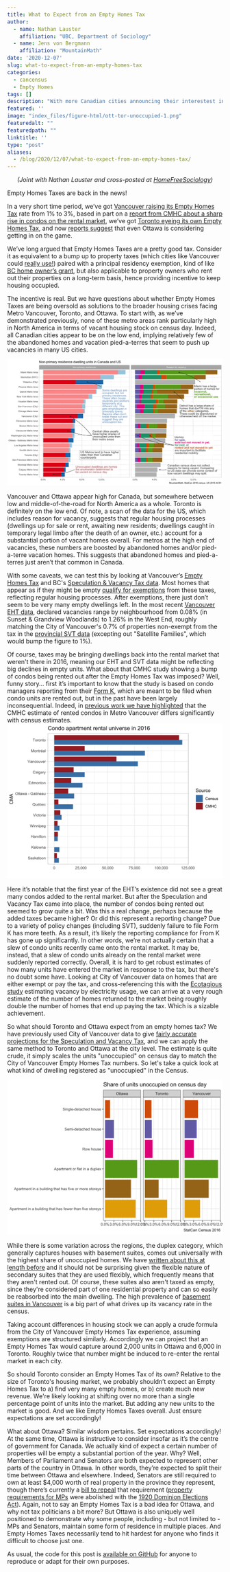 ```yaml
---
title: What to Expect from an Empty Homes Tax
author: 
  - name: Nathan Lauster
    affiliation: "UBC, Department of Sociology"
  - name: Jens von Bergmann
    affiliation: "MountainMath"
date: '2020-12-07'
slug: what-to-expect-from-an-empty-homes-tax
categories:
  - cancensus
  - Empty Homes
tags: []
description: "With more Canadian cities announcing their interestest in an Empty Homes Tax, what should they expect?"
featured: ''
image: "index_files/figure-html/ott-tor-unoccupied-1.png"
featuredalt: ""
featuredpath: ""
linktitle: ''
type: "post"
aliases:
  - /blog/2020/12/07/what-to-expect-from-an-empty-homes-tax/
---
```






 
<p style="text-align:center;"><i>(Joint with Nathan Lauster and cross-posted at <a href="https://homefreesociology.com/2020/12/07/what-to-expect-from-an-empty-homes/" target="_blank">HomeFreeSociology</a>)</i></p>


Empty Homes Taxes are back in the news!

In a very short time period, we’ve got [Vancouver raising its Empty Homes Tax](https://www.cbc.ca/news/canada/british-columbia/vancouver-empty-homes-tax-will-triple-to-3-starting-in-2021-1.5816396) rate from 1% to 3%, based in part on a [report from CMHC about a sharp rise in condos on the rental market](https://www.cmhc-schl.gc.ca/en/housing-observer-online/2020-housing-observer/increase-supply-rental-condominiums-vancouver), we’ve got [Toronto eyeing its own Empty Homes Tax](https://www.thestar.com/news/city_hall/2020/12/03/vacant-home-tax-should-be-implemented-in-toronto-mayor-john-tory-says.html), and now [reports suggest](https://ottawa.ctvnews.ca/mayor-councillor-mckenney-eye-vacancy-tax-on-empty-residential-units-in-ottawa-1.5217595) that even Ottawa is considering getting in on the game. 

We’ve long argued that Empty Homes Taxes are a pretty good tax. Consider it as equivalent to a bump up to property taxes (which cities like Vancouver could [really use!](https://homefreesociology.com/2019/11/27/property-tax-snacks/)) paired with a principal residency exemption, kind of like [BC home owner’s grant](https://www2.gov.bc.ca/gov/content/taxes/property-taxes/annual-property-tax/home-owner-grant), but also applicable to property owners who rent out their properties on a long-term basis, hence providing incentive to keep housing occupied.

The incentive is real. But we have questions about whether Empty Homes Taxes are being oversold as solutions to the broader housing crises facing Metro Vancouver, Toronto, and Ottawa. To start with, as we’ve demonstrated previously, none of these metro areas rank particularly high in North America in terms of vacant housing stock on census day. Indeed, all Canadian cities appear to be on the low end, implying relatively few of the abandoned homes and vacation pied-a-terres that seem to push up vacancies in many US cities. 

![](/posts/2020-01-27-mythical-oversupply/index_files/figure-html/unnamed-chunk-22-1.png)

Vancouver and Ottawa appear high for Canada, but somewhere between low and middle-of-the-road for North America as a whole. Toronto is definitely on the low end. Of note, a scan of the data for the US, which includes reason for vacancy, suggests that regular housing processes (dwellings up for sale or rent, awaiting new residents; dwellings caught in temporary legal limbo after the death of an owner, etc.) account for a substantial portion of vacant homes overall. For metros at the high end of vacancies, these numbers are boosted by abandoned homes and/or pied-a-terre vacation homes. This suggests that abandoned homes and pied-a-terres just aren’t that common in Canada.

With some caveats, we can test this by looking at Vancouver’s [Empty Homes Tax](https://vancouver.ca/files/cov/empty-homes-tax-annual-report.pdf) and BC's [Speculation & Vacancy Tax data](https://news.gov.bc.ca/files/SVT_Consultation_All.pdf#page=84). Most homes that appear as if they might be empty [qualify for exemptions](https://vancouver.ca/files/cov/vancouver-2019-empty-homes-tax-annual-report.pdf#page=4) from these taxes, reflecting regular housing processes. After exemptions, there just don’t seem to be very many empty dwellings left. In the most recent [Vancouver EHT data](https://vancouver.ca/news-calendar/more-vancouver-homes-occupied-initial-2019-empty-homes-tax-statistics-show.aspx), declared vacancies range by neighbourhood from 0.08% (in Sunset & Grandview Woodlands) to 1.26% in the West End, roughly matching the City of Vancouver's 0.7% of properties non-exempt from the tax in the [provincial SVT data](https://news.gov.bc.ca/files/SVT_Consultation_All.pdf#page=84) (excepting out "Satellite Families", which would bump the figure to 1%). 

Of course, taxes may be bringing dwellings back into the rental market that weren't there in 2016, meaning our EHT and SVT data might be reflecting big declines in empty units. What about that CMHC study showing a bump of condos being rented out after the Empty Homes Tax was imposed? Well, funny story… first it’s important to know that the study is based on condo managers reporting from their [Form K](https://www.bclaws.ca/civix/document/id/complete/statreg/12_43_2000#FormK), which are meant to be filed when condo units are rented out, but in the past have been largely inconsequential. Indeed, in [previous work we have highlighted](https://doodles.mountainmath.ca/blog/2018/12/17/how-are-condos-used/) that the CMHC estimate of rented condos in Metro Vancouver differs significantly with census estimates.
![](/posts/2018-12-17-how-are-condos-used/index_files/figure-html/unnamed-chunk-7-1.png)

Here it’s notable that the first year of the EHT’s existence did not see a great many condos added to the rental market. But after the Speculation and Vacancy Tax came into place, the number of condos being rented out seemed to grow quite a bit. Was this a real change, perhaps because the added taxes became higher? Or did this represent a reporting change? Due to a variety of policy changes (including SVT), suddenly failure to file Form K has more teeth. As a result, it’s likely the reporting compliance for From K has gone up significantly. In other words, we’re not actually certain that a slew of condo units recently came onto the rental market. It may be, instead, that a slew of condo units already on the rental market were suddenly reported correctly. Overall, it is hard to get robust estimates of how many units have entered the market in response to the tax, but there's no doubt some have. Looking at City of Vancouver data on homes that are either exempt or pay the tax, and cross-referencing this with the [Ecotagious study](https://council.vancouver.ca/20160308/documents/rr1EcotagiousReport.pdf) estimating vacancy by electricity usage, we can arrive at a very rough estimate of the number of homes returned to the market being roughly double the number of homes that end up paying the tax. Which is a sizable achievement.

So what should Toronto and Ottawa expect from an empty homes tax? We have previously used City of Vancouver data to give [fairly accurate projections for the Speculation and Vacancy Tax](https://doodles.mountainmath.ca/blog/2019/02/27/tax-speculations/), and we can apply the same method to Toronto and Ottawa at the city level. The estimate is quite crude, it simply scales the units "unoccupied" on census day to match the City of Vancouver Empty Homes Tax numbers. So let's take a quick look at what kind of dwelling registered as "unoccupied" in the Census.









<img src="index_files/figure-html/ott-tor-unoccupied-1.png" width="672" />

While there is some variation across the regions, the duplex category, which generally captures houses with basement suites, comes out universally with the highest share of unoccupied homes. We have [written about this at length before](https://doodles.mountainmath.ca/blog/2018/01/25/empty-suites/) and it should not be surprising given the flexible nature of secondary suites that they are used flexibly, which frequently means that they aren't rented out. Of course, these suites also aren't taxed as empty, since they're considered part of one residential property and can so easily be reabsorbed into the main dwelling. The high prevalence of [basement suites in Vancouver](https://homefreesociology.com/2017/09/18/a-tale-of-three-cities/) is a big part of what drives up its vacancy rate in the census.

Taking account differences in housing stock we can apply a crude formula from the City of Vancouver Empty Homes Tax experience, assuming exemptions are structured similarly. Accordingly we can project that an Empty Homes Tax would capture around 2,000 units in Ottawa and 6,000 in Toronto. Roughly twice that number might be induced to re-enter the rental market in each city.

So should Toronto consider an Empty Homes Tax of its own? Relative to the size of Toronto's housing market, we probably shouldn’t expect an Empty Homes Tax to a) find very many empty homes, or b) create much new revenue. We're likely looking at shifting over no more than a single percentage point of units into the market. But adding any new units to the market is good. And we like Empty Homes Taxes overall. Just ensure expectations are set accordingly! 

What about Ottawa? Similar wisdom pertains. Set expectations accordingly! At the same time, Ottawa is instructive to consider insofar as it’s the centre of government for Canada. We actually kind of expect a certain number of properties will be empty a substantial portion of the year. Why? Well, Members of Parliament and Senators are both expected to represent other parts of the country in Ottawa. In other words, they’re expected to split their time between Ottawa and elsewhere. Indeed, Senators are still required to own at least $4,000 worth of real property in the province they represent, though there’s currently a [bill to repeal](https://parl.ca/DocumentViewer/en/43-1/bill/S-218/first-reading) that requirement ([property requirements for MPs](https://www.ourcommons.ca/marleaumontpetit/DocumentViewer.aspx?Sec=Ch04&Seq=3&Language=E) were abolished with the [1920 Dominion Elections Act](https://www.elections.ca/content.aspx?section=res&dir=cons/comp/evol&document=intro&lang=e)). Again, not to say an Empty Homes Tax is a bad idea for Ottawa, and why not tax politicians a bit more? But Ottawa is also uniquely well positioned to demonstrate why some people, including - but not limited to - MPs and Senators, maintain some form of residence in multiple places. And Empty Homes Taxes necessarily tend to hit hardest for anyone who finds it difficult to choose just one.

As usual, the code for this post is [available on GitHub](https://github.com/mountainMath/doodles/blob/master/content/posts/2020-12-07-what-to-expect-from-an-empty-homes-tax.Rmarkdown) for anyone to reproduce or adapt for their own purposes.

